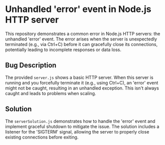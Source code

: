 # Unhandled 'error' event in Node.js HTTP server

This repository demonstrates a common error in Node.js HTTP servers: the unhandled 'error' event.  The error arises when the server is unexpectedly terminated (e.g., via Ctrl+C) before it can gracefully close its connections, potentially leading to incomplete responses or data loss.

## Bug Description

The provided `server.js` shows a basic HTTP server.  When this server is running and you forcefully terminate it (e.g., using Ctrl+C), an 'error' event might not be caught, resulting in an unhandled exception. This isn't always caught and leads to problems when scaling. 

## Solution

The `serverSolution.js` demonstrates how to handle the 'error' event and implement graceful shutdown to mitigate the issue.  The solution includes a listener for the 'SIGTERM' signal, allowing the server to properly close existing connections before exiting.